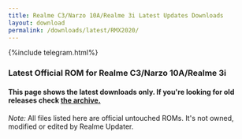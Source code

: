 ```yaml
---
title: Realme C3/Narzo 10A/Realme 3i Latest Updates Downloads
layout: download
permalink: /downloads/latest/RMX2020/
---
```

<script>
    $(document).ready(function () {
        loadLatest("RMX2020");
    });
</script>

{%include telegram.html%}

<div class="col-12 mx-auto">
    <h3 class="title bg-light p-2 rounded">Latest Official ROM for Realme C3/Narzo 10A/Realme 3i</h3>
    <h4>This page shows the latest downloads only. If you're looking for old releases check
        <a href="/downloads/archive/RMX2020/">the archive.</a></h4>
    <p><i>Note: </i>All files listed here are official untouched ROMs.
        It's not owned, modified or edited by Realme Updater.</p>
    <div id="downloads">
    </div>
</div>